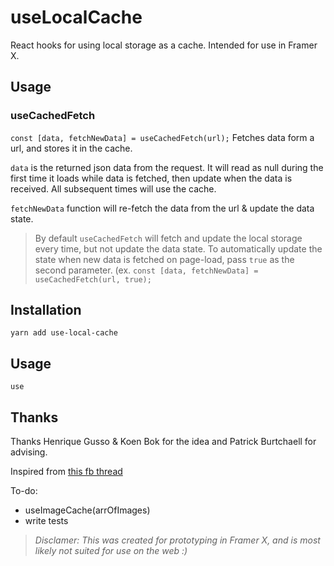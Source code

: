 # useLocalCache

React hooks for using local storage as a cache.
Intended for use in Framer X. 

## Usage
### useCachedFetch
`const [data, fetchNewData] = useCachedFetch(url);`
Fetches data form a url, and stores it in the cache.

`data` is the returned json data from the request. 
It will read as null during the first time it loads while data is fetched, then update when the data is received. All subsequent times will use the cache.

`fetchNewData` function will re-fetch the data from the url & update the data state.

> By default `useCachedFetch` will fetch and update the local storage every time, but not update the data state. To automatically update the state when new data is fetched on page-load, pass `true` as the second parameter. (ex. `const [data, fetchNewData] = useCachedFetch(url, true);`


## Installation 
`yarn add use-local-cache`

## Usage
`use`

## Thanks
Thanks Henrique Gusso & Koen Bok for the idea and Patrick Burtchaell for  advising.

Inspired from [this fb thread](https://www.facebook.com/groups/framerjs/permalink/1932464396880622/)


To-do: 
- useImageCache(arrOfImages)
- write tests

> *Disclamer: This was created for prototyping in Framer X, and is most likely not suited for use on the web :)*
